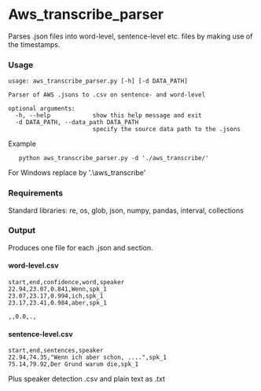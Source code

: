# Aws_transcribe_parser
Parses .json files into word-level, sentence-level etc. files by making use of the timestamps.

### Usage
```
usage: aws_transcribe_parser.py [-h] [-d DATA_PATH]

Parser of AWS .jsons to .csv on sentence- and word-level

optional arguments:
  -h, --help            show this help message and exit
  -d DATA_PATH, --data_path DATA_PATH
                        specify the source data path to the .jsons
```
Example
```
   python aws_transcribe_parser.py -d './aws_transcribe/' 
```
For Windows replace by '.\aws_transcribe\'

### Requirements
Standard libraries: re, os, glob, json, numpy, pandas, interval, collections

### Output
Produces one file for each .json and section.
#### word-level.csv
```
start,end,confidence,word,speaker
22.94,23.07,0.841,Wenn,spk_1
23.07,23.17,0.994,ich,spk_1
23.17,23.41,0.984,aber,spk_1

,,0.0,.,
```
#### sentence-level.csv
```
start,end,sentences,speaker
22.94,74.35,"Wenn ich aber schon, ....",spk_1
75.14,79.92,Der Grund warum die,spk_1
```
Plus speaker detection .csv and plain text as .txt
